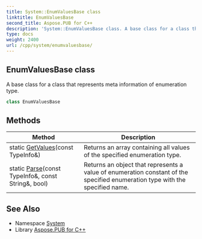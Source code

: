 ```yaml
---
title: System::EnumValuesBase class
linktitle: EnumValuesBase
second_title: Aspose.PUB for C++
description: 'System::EnumValuesBase class. A base class for a class that represents meta information of enumeration type in C++.'
type: docs
weight: 2400
url: /cpp/system/enumvaluesbase/
---
```

## EnumValuesBase class


A base class for a class that represents meta information of enumeration type.

```cpp
class EnumValuesBase
```

## Methods

| Method | Description |
| --- | --- |
| static [GetValues](./getvalues/)(const TypeInfo\&) | Returns an array containing all values of the specified enumeration type. |
| static [Parse](./parse/)(const TypeInfo\&, const String\&, bool) | Returns an object that represents a value of enumeration constant of the specified enumeration type with the specified name. |
## See Also

* Namespace [System](../)
* Library [Aspose.PUB for C++](../../)
